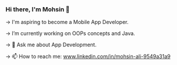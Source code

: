 ### Hi there, I'm Mohsin 👋

-> I'm aspiring to become a Mobile App Developer.

-> I’m currently working on OOPs concepts and Java.

-> 💬 Ask me about App Development.

-> 📫 How to reach me: www.linkedin.com/in/mohsin-ali-9549a31a9


<!--
**MohsinAli0899/Mohsinali0899** is a ✨ _special_ ✨ repository because its `README.md` (this file) appears on your GitHub profile.



- 🔭 I’m currently working on ...
- 🌱 I’m currently learning ...
- 👯 I’m looking to collaborate on ...
- 🤔 I’m looking for help with ...
- 💬 Ask me about ...
- 📫 How to reach me: 
- 😄 Pronouns: ...
- ⚡ Fun fact: ...
->
